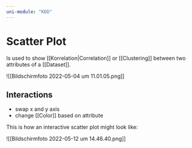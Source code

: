 ```yaml
---
uni-module: "KDD"
---
```


# Scatter Plot

Is used to show [[Korrelation|Correlation]] or [[Clustering]] between two attributes of a [[Dataset]].

![[Bildschirmfoto 2022-05-04 um 11.01.05.png]]

## Interactions

- swap x and y axis
- change [[Color]] based on attribute

This is how an interactive scatter plot might look like:

![[Bildschirmfoto 2022-05-12 um 14.46.40.png]]
